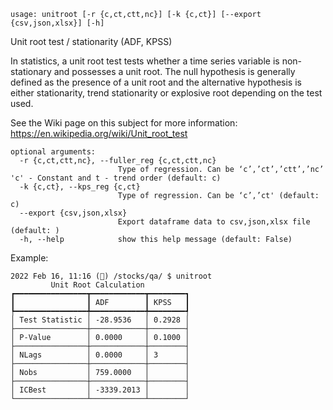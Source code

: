 ```text
usage: unitroot [-r {c,ct,ctt,nc}] [-k {c,ct}] [--export {csv,json,xlsx}] [-h]
```

Unit root test / stationarity (ADF, KPSS)

In statistics, a unit root test tests whether a time series variable is non-stationary and possesses a unit root. The null hypothesis is generally defined as the presence of a unit root and the alternative hypothesis is either stationarity, trend stationarity or explosive root depending on the test used.

See the Wiki page on this subject for more information: <https://en.wikipedia.org/wiki/Unit_root_test>

```
optional arguments:
  -r {c,ct,ctt,nc}, --fuller_reg {c,ct,ctt,nc}
                        Type of regression. Can be ‘c’,’ct’,’ctt’,’nc’ 'c' - Constant and t - trend order (default: c)
  -k {c,ct}, --kps_reg {c,ct}
                        Type of regression. Can be ‘c’,’ct' (default: c)
  --export {csv,json,xlsx}
                        Export dataframe data to csv,json,xlsx file (default: )
  -h, --help            show this help message (default: False)
```

Example:

```
2022 Feb 16, 11:16 (🦋) /stocks/qa/ $ unitroot
         Unit Root Calculation
┏━━━━━━━━━━━━━━━━┳━━━━━━━━━━━━┳━━━━━━━━┓
┃                ┃ ADF        ┃ KPSS   ┃
┡━━━━━━━━━━━━━━━━╇━━━━━━━━━━━━╇━━━━━━━━┩
│ Test Statistic │ -28.9536   │ 0.2928 │
├────────────────┼────────────┼────────┤
│ P-Value        │ 0.0000     │ 0.1000 │
├────────────────┼────────────┼────────┤
│ NLags          │ 0.0000     │ 3      │
├────────────────┼────────────┼────────┤
│ Nobs           │ 759.0000   │        │
├────────────────┼────────────┼────────┤
│ ICBest         │ -3339.2013 │        │
└────────────────┴────────────┴────────┘
```
